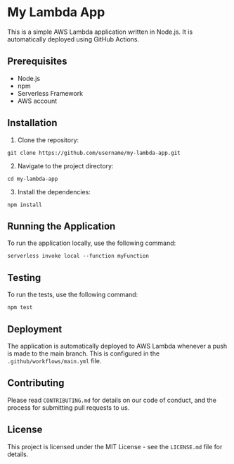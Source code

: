 # My Lambda App

This is a simple AWS Lambda application written in Node.js. It is automatically deployed using GitHub Actions.

## Prerequisites

- Node.js
- npm
- Serverless Framework
- AWS account

## Installation

1. Clone the repository:
```
git clone https://github.com/username/my-lambda-app.git
```
2. Navigate to the project directory:
```
cd my-lambda-app
```
3. Install the dependencies:
```
npm install
```

## Running the Application

To run the application locally, use the following command:
```
serverless invoke local --function myFunction
```

## Testing

To run the tests, use the following command:
```
npm test
```

## Deployment

The application is automatically deployed to AWS Lambda whenever a push is made to the main branch. This is configured in the `.github/workflows/main.yml` file.

## Contributing

Please read `CONTRIBUTING.md` for details on our code of conduct, and the process for submitting pull requests to us.

## License

This project is licensed under the MIT License - see the `LICENSE.md` file for details.